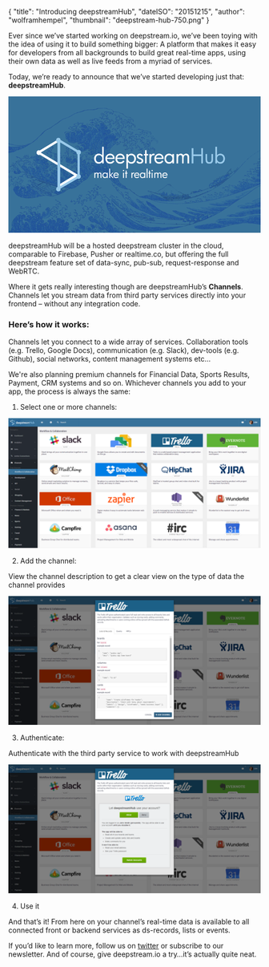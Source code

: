 {
	"title": "Introducing deepstreamHub",
	"dateISO": "20151215",
	"author": "wolframhempel",
    "thumbnail": "deepstream-hub-750.png"
}

Ever since we’ve started working on deepstream.io, we’ve been toying with the idea of using it to build something bigger: A platform that makes it easy for developers from all backgrounds to build great real-time apps, using their own data as well as live feeds from a myriad of services.

Today, we’re ready to announce that we’ve started developing just that: **deepstreamHub**.

[![deepstreamHub](deepstream-hub-750.png)](./deepstream-hub-750.png)

deepstreamHub will be a hosted deepstream cluster in the cloud, comparable to Firebase, Pusher or realtime.co, but offering the full deepstream feature set of data-sync, pub-sub, request-response and WebRTC.

Where it gets really interesting though are deepstreamHub’s __Channels__. Channels let you stream data from third party services directly into your frontend – without any integration code.

### Here’s how it works:

Channels let you connect to a wide array of services. Collaboration tools (e.g. Trello, Google Docs), communication (e.g. Slack), dev-tools (e.g. Github), social networks, content management systems etc…

We're also planning premium channels for Financial Data, Sports Results, Payment, CRM systems and so on. Whichever channels you add to your app, the process is always the same: 

1) Select one or more channels:

[![Selecting a channel](dshub-select-channel.png)](./dshub-select-channel.png)

2) Add the channel:

View the channel description to get a clear view on the type of data the channel provides

[![Adding a channel](dshub-add-channel.png)](./dshub-add-channel.png)

3) Authenticate:

Authenticate with the third party service to work with deepstreamHub

[![Authenticate a channel](dshub-authenticate-channel.png)](./dshub-authenticate-channel.png)

4) Use it

And that’s it! From here on your channel’s real-time data is available to all connected front or backend services as ds-records, lists or events.

If you’d like to learn more, follow us on [twitter](https://twitter.com/deepstreamIO) or subscribe to our newsletter. And of course, give deepstream.io a try…it’s actually quite neat.


